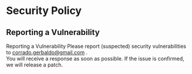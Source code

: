 # Security Policy

## Reporting a Vulnerability
Reporting a Vulnerability
Please report (suspected) security vulnerabilities to <corrado.gerbaldo@gmail.com>  .     
You will receive a response as soon as possible. If the issue is confirmed, we will release a patch.

